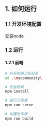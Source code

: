 
## 1. 如何运行


### 1.1 开发环境配置

安装node

### 1.2 运行

#### 1.2.1 前端
```sh
# 打开前端工程目录
cd .\mycommunity\

# 安装依赖
npm install

# 运行开发版
npm run serve

# 构建发布版
npm run build
```
